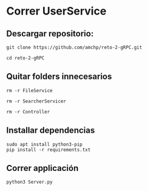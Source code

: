 # Correr UserService
## Descargar repositorio:

```
git clone https://github.com/amchp/reto-2-gRPC.git

cd reto-2-gRPC
```

## Quitar folders innecesarios

```
rm -r FileService

rm -r SearcherServicer

rm -r Controller
```

## Installar dependencias

```
sudo apt install python3-pip
pip install -r requirements.txt
```

## Correr applicación
`python3 Server.py`
